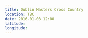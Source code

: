 ```yaml
---
title: Dublin Masters Cross Country
location: TBC
date: 2016-01-03 12:00
latitude: 
longitude: 
---
```


